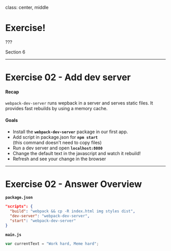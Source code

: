 class: center, middle
# Exercise!

???

Section 6

---

# Exercise 02 - Add dev server

#### Recap

`webpack-dev-server` runs wepback in a server and serves static files. It provides fast rebuilds by using a memory cache.

#### Goals

* Install the **`webpack-dev-server`** package in our first app.
* Add script in package.json for **`npm start`**  
  (this command doesn't need to copy files)
* Run a dev server and open **`localhost:8080`**
* Change the default text in the javascript and watch it rebuild!
* Refresh and see your change in the browser

---

# Exercise 02 - Answer Overview

**`package.json`**

```json
"scripts": {
  "build": "webpack && cp -R index.html img styles dist",
  "dev-server": "webpack-dev-server",
  "start": "webpack-dev-server"
}
```

**`main.js`**

```js
var currentText = "Work hard, Meme hard";
```
